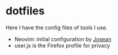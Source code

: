 # dotfiles

Here I have the config files of tools I use.

- Neovim: initial configuration by [Josean](https://www.youtube.com/watch?v=6pAG3BHurdM&list=PLXJbEPa9QU8Gn9bJtfKR_JcMSpGUcKwuY)
- user.js is the Firefox profile for privacy
